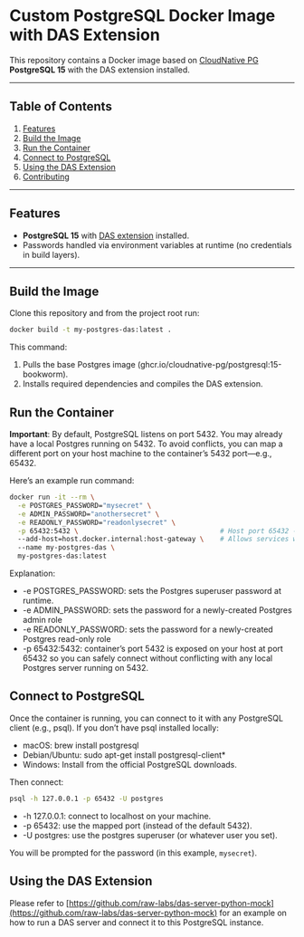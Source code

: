 # Custom PostgreSQL Docker Image with DAS Extension

This repository contains a Docker image based on 
[CloudNative PG](https://github.com/cloudnative-pg/postgresql) **PostgreSQL 15** 
with the DAS extension installed. 

---

## Table of Contents

1. [Features](#features)
2. [Build the Image](#build-the-image)
3. [Run the Container](#run-the-container)
4. [Connect to PostgreSQL](#connect-to-postgresql)
5. [Using the DAS Extension](#using-the-das-extension)
6. [Contributing](#contributing)

---

## Features

- **PostgreSQL 15** with [DAS extension](https://some-das-link.example) installed.
- Passwords handled via environment variables at runtime (no credentials in build layers).

---

## Build the Image

Clone this repository and from the project root run:

```bash
docker build -t my-postgres-das:latest .
```

This command:
1. Pulls the base Postgres image (ghcr.io/cloudnative-pg/postgresql:15-bookworm).
2. Installs required dependencies and compiles the DAS extension.

## Run the Container

__Important__: By default, PostgreSQL listens on port 5432. You may already have a local Postgres running on 5432. To avoid conflicts, you can map a different port on your host machine to the container’s 5432 port—e.g., 65432.

Here’s an example run command:

```bash
docker run -it --rm \
  -e POSTGRES_PASSWORD="mysecret" \
  -e ADMIN_PASSWORD="anothersecret" \
  -e READONLY_PASSWORD="readonlysecret" \
  -p 65432:5432 \                                   # Host port 65432 -> Container port 5432
  --add-host=host.docker.internal:host-gateway \    # Allows services within Docker to reach external services
  --name my-postgres-das \
  my-postgres-das:latest
```

Explanation:
* -e POSTGRES_PASSWORD: sets the Postgres superuser password at runtime.
* -e ADMIN_PASSWORD: sets the password for a newly-created Postgres admin role
* -e READONLY_PASSWORD: sets the password for a newly-created Postgres read-only role
* -p 65432:5432: container’s port 5432 is exposed on your host at port 65432 so you can safely connect without conflicting with any local Postgres server running on 5432.

## Connect to PostgreSQL

Once the container is running, you can connect to it with any PostgreSQL client (e.g., psql). If you don’t have psql installed locally:
* macOS: brew install postgresql
* Debian/Ubuntu: sudo apt-get install postgresql-client*
* Windows: Install from the official PostgreSQL downloads.

Then connect:

```bash
psql -h 127.0.0.1 -p 65432 -U postgres
```

* -h 127.0.0.1: connect to localhost on your machine.
* -p 65432: use the mapped port (instead of the default 5432).
* -U postgres: use the postgres superuser (or whatever user you set).

You will be prompted for the password (in this example, `mysecret`).

## Using the DAS Extension

Please refer to [https://github.com/raw-labs/das-server-python-mock](https://github.com/raw-labs/das-server-python-mock) for an example on how to run a DAS server and connect it to this PostgreSQL instance.
